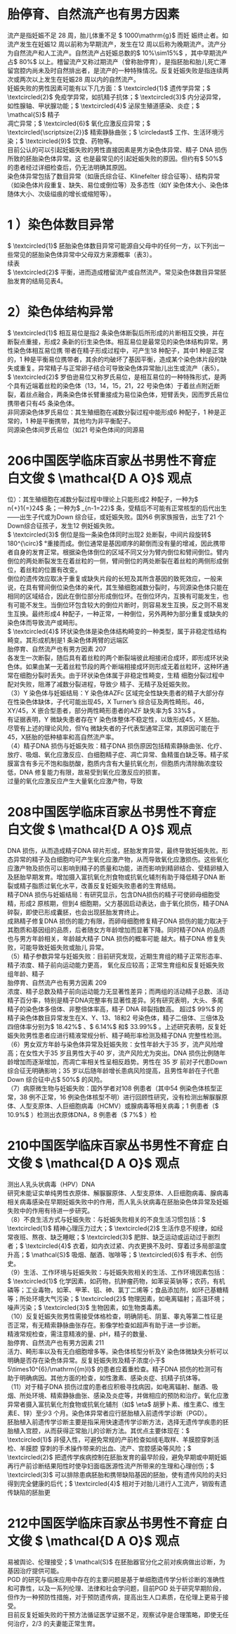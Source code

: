 # 胎停育、自然流产也有男方因素  
流产是指妊娠不足 28  周，胎儿体重不足 $ 1000\mathrm{g}$      而妊 娠终止者。如流产发生在妊娠12 周以前称为早期流产，发生在12 周以后称为晚期流产。流产分为自然流产和人工流产。自然流产占妊娠总数的$ 10\%\sim15\%$ ，其中早期流产占$ 80\%$  以上。稽留流产又称过期流产（曾称胎停育），是指胚胎和胎儿死亡滞留宫腔内尚未及时自然排出者，是流产的一种特殊情况。反复妊娠失败是指连续两次或两次以上发生在妊娠28 周以内的自然流产。  
妊娠失败的男性因素可能有以下几方面：$ \textcircled{1}$    遗传学异常；$ \textcircled{2}$    免疫学异常，如抗精子抗体；$ \textcircled{3}$    内分泌异常，如性腺轴、甲状腺功能；$ \textcircled{4}$    泌尿生殖道感染、炎症；$ \mathcal{S}$    精子  
凋亡异常；$ \textcircled{6}$    氧化应激反应异常；$ \textcircled{\scriptsize{2}}$    精索静脉曲张；$ \circledast$ 工作、生活环境污染；$ \textcircled{9}$    饮食、药物等。  
目前公认的可以引起妊娠失败的男性直接因素是男方染色体异常、精子 DNA  损伤所致的胚胎染色体异常。这 也是最常见的引起妊娠失败的原因。但约有$ 50\%$ 的患者经过详细检查后，仍无法明确其原因。  
染色体异常包括了数目异常（如唐氏综合征、Klinefelter 综合征等）、结构异常（如染色体片段重复、缺失、易位或倒位等）及多态性（如Y 染色体大小、染色体随体大小、次级缢痕的增长或缩短等）。  
# 1 ）染色体数目异常  
$ \textcircled{1}$    胚胎染色体数目异常可能源自父母中的任何一方，以下列出一些常见的胚胎染色体异常中父母双方来源概率（表3）。  
续表  
$ \textcircled{2}$     平衡，进而造成稽留流产或自然流产。常见染色体数目异常胚胎发育的结局见表4。  
# 2）染色体结构异常  
$ \textcircled{1}$    相互易位是指2 条染色体断裂后所形成的片断相互交换，并在断裂点重接，形成2 条新的衍生染色体。相互易位是最常见的染色体结构异常。男性染色体相互易位携 带者在精子形成过程中，可产生18 种配子，其中1 种是正常的，1 种是平衡易位携带者，其余的均破坏了基因平衡，造成某个染色体片段的缺失或重复。异常精子与正常卵子结合可导致染色体异常胎儿出生或流产（表5）。  
$ \textcircled{2}$    罗伯逊易位又称罗氏易位，是相互易位的一种特殊形式，是两个具有近端着丝粒的染色体（13，14，15，21，22 号染色体）于着丝点附近断裂，着丝点融合，两条染色体长臂重接成为易位染色体，短臂丢失，因而罗氏易位携带者只有45 条染色体。  
非同源染色体罗氏易位：其生殖细胞在减数分裂过程中能形成6 种配子，1 种是正常的，1 种是平衡携带，其他均为非平衡配子。  
同源染色体间罗氏易位（如21 号染色体间的同源易  
# 206中国医学临床百家丛书男性不育症 白文俊 $ \mathcal{D A O}$    观点  
位）：其生殖细胞在减数分裂过程中理论上只能形成2 种配子，一种为$ n{+}1{=}24$  条；一种为$ _{n-1=22}$     条，受精后不可能有正常核型的后代出生——出生子代或为Down 综合征，或妊娠失败。国外6 例家族报告，出生了21 个Down综合征孩子，发生12 例妊娠失败。  
$ \textcircled{3}$    倒位是指一条染色体同时出现2 处断裂，中间片段旋转$ 180^{\circ}$    °重接而成。倒位通常是基因顺序的颠倒而没有量的增减，因此携带者自身的发育正常。根据染色体倒位的区域不同又分为臂内倒位和臂间倒位。臂内倒位的两处断裂发生在着丝粒的一侧，臂间倒位的两处断裂在着丝粒的两侧形成倒位，着丝粒的位置有改变。  
倒位的遗传效应取决于重复或缺失片段的长短及其所含基因的致死效应，一般来说，在具有臂间倒位染色体的亲代，其生殖细胞减数分裂时，与同源染色体只能在相同的区域结合，因此在倒位部分形成倒位环。在倒位环内，互换有可能发生，也有可能不发生。当倒位环包含较大的倒位片断时，则容易发生互换，反之则不易发生互换。最终形成4 种配子，一种正常，一种倒位，另外两种为部分重复或缺失的染色体而导致流产或畸形。  
$ \textcircled{4}$    环状染色体是染色体结构畸变的一种类型，属于非稳定性结构畸变。其形成机制是1 条染色体两臂的远端区  
胎停育、自然流产也有男方因素 207  
各发生一次断裂，随后具有着丝粒的两个断裂端彼此相接闭合成环，即形成环状染色体。如果由某一无着丝粒节段的两个断端相接成环则形成无着丝粒环，这种环通常在细胞分裂时丢失。由于环状染色体属于非稳定性畸变，生精 细胞分裂过程中配对失败，阻滞了减数分裂进程，导致少 精子、无精子及妊娠失败。  
（3）Y 染色体与妊娠结局：Y 染色体AZFc 区域完全性缺失患者的精子大部分存在性染色体缺体，子代可能出现45，X Turner’s 综合征及两性畸形。46，XY/45，X 嵌合型患者，部分两性畸形患者的AZF 缺失率为$ 33\%$ 。  
有证据表明，Y 微缺失患者存在Y 染色体整体不稳定性，以致形成45，X 胚胎。尽管有上述的理论风险，但Yq 微缺失者的子代表型通常正常，其原因可能在于45，X胚胎的低种植率和高自然流产率。  
（4）精子DNA 损伤与妊娠失败：精子DNA 损伤原因包括精索静脉曲张、化疗、放疗、吸烟、氧化应激反应、白细胞精子症、凋亡异常、鱼精蛋白缺乏等。精子浆膜富含有多元不饱和脂肪酸，胞质内含有大量抗氧化剂，但胞质内清除酶浓度较低，DNA 修复能力有限，故易受到氧化应激反应的损害。  
过量的氧化应激反应产生大量氧化应激产物，导致  
# 208中国医学临床百家丛书男性不育症 白文俊 $ \mathcal{D A O}$    观点  
DNA 损伤，从而造成精子DNA 碎片形成，胚胎发育异常，最终导致妊娠失败。形态异常的精子及白细胞均可产生氧化应激产物，从而导致氧化应激损伤。这些氧化应激产物及损伤可以影响到精子的质量和功能，进而影响到精卵结合、受精卵植入及胚胎早期发育。增加摄入富抗氧化剂食物或抗氧化辅剂有助于降低精子DNA 断裂或精子脂质过氧化水平，改善反复妊娠失败患者的生育结局。  
精子DNA 损伤与妊娠结局：有研究显示，包含DNA损伤的精子可使卵母细胞受精，形成2 原核期，但到4 细胞期，父方基因启动表达，由于氧化损伤，精子DNA 碎裂，即使已形成囊胚，也会出现胚胎发育终止。  
成熟精子修复DNA 损伤的能力有限，而卵母细胞修复精子DNA 损伤的能力取决于其胞质和基因组的品质，后者随女方年龄增加而显著下降。同时精子DNA 的品质也与男方年龄相关，年龄越大精子 DNA  损伤的概率可能 越大。精子DNA 修复失败，可能导致妊娠失败或胎儿 异常。  
（5）精子参数异常与妊娠失败：目前研究发现，近期生育组的精子正常形态率、精子浓度、精子前向运动能力更高， 氧化反应较高；正常生育组和反复妊娠失败组年龄、精子  
胎停育、自然流产也有男方因素 209  
浓度、精子总数及精子前向运动能力无显著性差异；而两组的活动精子总数、活动精子百分率，特别是精子DNA完整率有显著性差异。另有研究表明，大头、多尾精子的染色体多倍体、非整倍体率高，精子 DNA  碎裂指数高。 超过$ 99\%$  的精子染色体数目异常发生在X、Y、13、18和2 号染色体，精子二倍体、三倍体及四倍体率分别为$ 18.42\%$ 、$ 6.14\%$  和$ 33.99\%$ 。上述研究表明，反复妊娠失败男性患者应进行精液常规分析、精子畸形率检测及精子DNA 完整性检测。  
（6）男女双方年龄与染色体异常及妊娠失败：女性年龄大于35 岁，流产风险增高；在女性大于35 岁且男性大于40 岁，流产风险尤为突出。DNA 损伤比例随年龄增加而逐渐增加，而凋亡率相关性呈相反趋势。男性在 35  岁 前对子代患Down 综合征无明确影响；35 岁以后随年龄增长患病风险提高，且男性年龄在子代患Down 综合征中占$ 50\%$  的风险。  
（7）病原微生物与妊娠失败：国外学者对108 例患者（其中54 例染色体核型正常，38 例不正常，16 例染色体核型不明）进行回顾性研究，没有检测出解脲脲原体、人型支原体、人巨细胞病毒（HCMV）或腺病毒等相关病毒；1 例患者（$ 10.9\%$ ）检测出衣原体DNA，8 例患者（$ 7\%$ ）检  
# 210中国医学临床百家丛书男性不育症 白文俊 $ \mathcal{D A O}$    观点  
测出人乳头状病毒（HPV）DNA  
研究未能证实单纯男性衣原体、解脲脲原体、人型支原体、人巨细胞病毒、腺病毒相关病毒感染在早期妊娠失败中的作用，而人乳头状病毒在胚胎染色体异常及妊娠失败中的作用有待进一步研究。  
（8）不良生活方式与妊娠失败：与妊娠失败相关的不良生活习惯包括：$ \textcircled{1}$    精神心理压力过大；$ \textcircled{2}$    生活作息不规律，如经常夜班、熬夜、缺乏睡眠；$ \textcircled{3}$    肥胖、缺乏运动或运动过于剧烈者；$ \textcircled{4}$    衣着，如内衣过紧、内衣更换不及时、穿着过多局部温度升高；$ \mathcal{S}$    吸烟、酗酒、咖啡等；$ \textcircled{6}$    有手术、创伤史。  
（9）生活、工作环境与妊娠失败：与妊娠失败相关的生活、工作环境因素包括：$ \textcircled{1}$    化学因素，如药物，抗肿瘤药物，如苯妥英钠等；农药，有机磷等；工业毒物，如苯、甲苯、铝、砷、氯丁二烯等；食品添加剂，如环己基糖精等；所处环境大气污染；$ \textcircled{2}$    物理因素，如电离辐射；高温环境；噪声污染；$ \textcircled{3}$    生物因素，如生物类毒素。  
（10）反复妊娠失败男性需接受体格检查，明确阴毛、阴茎、睾丸等第二性征是否正常，有无精索静脉曲张存在。影像学检查如超声有助于进一步诊断。  
精液常规检查，需注意精液的量、pH，精子的数量、  
胎停育、自然流产也有男方因素 211  
活力、畸形率以及有无白细胞增多等。染色体核型分析及Y 染色体微缺失分析可以明确是否存在染色体异常。反复妊娠失败及精子浓度小于$ 5\times10^{6}/\mathrm{{m}l}$     的患者应着重检查。精子DNA 损伤的检测可有助于明确病因。其他方面的检查，如性激素、感染炎症、抗精子抗体等。  
（11）对于精子DNA 损伤过度的患者应积极寻找病因，如电离辐射、酗酒、吸烟、所处环境、精索静脉曲张、感染及炎症等，并做相应的预防和治疗。氧化应激异常者摄入富抗氧化剂食物或抗氧化辅剂（如$ \eta$  胡萝卜素、维生素C、维生素E、锌）至少3 个月。染色体异常者应行胚胎植入前遗传学诊断（PGD）。  
胚胎植入前遗传学诊断主要是指采用快速遗传学诊断方法，选择无遗传学疾患的胚胎植入宫腔，从而获得正常胎儿的诊断方法。其优点主要体现在：$ \textcircled{1}$    非侵入性，可避免常规的产前检查如绒毛取样、羊膜腔穿刺活检、羊膜腔 穿刺的手术操作带来的出血、流产、宫腔感染等风险；$ \textcircled{2}$    把遗传学疾病控制在胚胎发育的最早阶段，避免早期或中期妊娠再行产前诊断结果阳性时使孕妇面临医源性流产所带来的生理和心理创伤；$ \textcircled{3}$    可以排除患病胚胎和携带缺陷基因的胚胎，使有遗传风险的夫妇得到完全健康的后代；$ \textcircled{4}$    相对于对胎儿进行人工流产，销毁有遗传缺陷的胚胎更  
# 212中国医学临床百家丛书男性不育症 白文俊 $ \mathcal{D A O}$    观点  
易被舆论、伦理接受；$ \mathcal{S}$    在胚胎器官分化之前对疾病做出诊断，为基因治疗提供可能。  
PGD 的研究与临床应用中存在的主要问题是基于单细胞遗传学分析诊断的准确性和可靠性，以及一系列伦理、法律和社会学问题，目前PGD 处于研究早期阶段，但作为一种预防性措施，对于预防遗传病，提高出生人口素质，在伦理上更易于接受。  
目前反复妊娠失败的干预方法循证医学证据不足，观察试孕是合理策略，即使无任何治疗，2/3 的夫妻能正常生育。  
